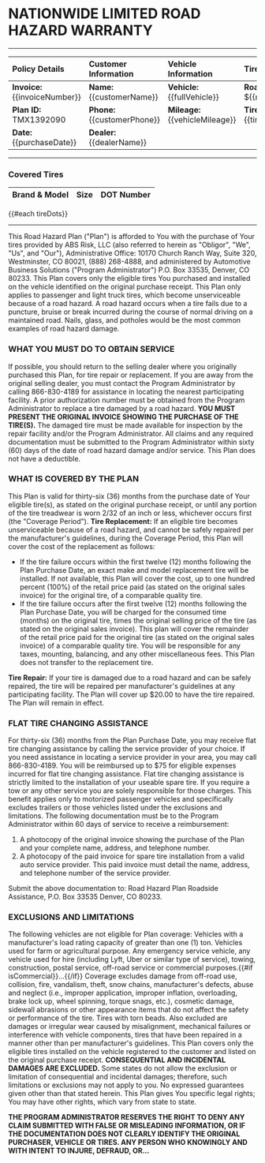 
# NATIONWIDE LIMITED ROAD HAZARD WARRANTY
************************************************************************

| Policy Details | Customer Information | Vehicle Information | Tire Information |
| :--- | :--- | :--- | :--- |
| **Invoice:** {{invoiceNumber}} | **Name:** {{customerName}} | **Vehicle:** {{fullVehicle}} | **Road Hazard Price:** ${{roadHazardPrice}} |
| **Plan ID:** TMX1392090 | **Phone:** {{customerPhone}} | **Mileage:** {{vehicleMileage}} | **Tires Purchased:** {{tireQuantity}} |
| **Date:** {{purchaseDate}} | **Dealer:** {{dealerName}} | | |

---

### Covered Tires

| Brand & Model | Size | DOT Number |
| :--- | :--- | :--- |
{{#each tireDots}}

---
This Road Hazard Plan ("Plan") is afforded to You with the purchase of Your tires provided by ABS Risk, LLC (also referred to herein as "Obligor", "We", "Us", and "Our"), Administrative Office: 10170 Church Ranch Way, Suite 320, Westminster, CO 80021, (888) 268-4888, and administered by Automotive Business Solutions ("Program Administrator") P.O. Box 33535, Denver, CO 80233. This Plan covers only the eligible tires You purchased and installed on the vehicle identified on the original purchase receipt. This Plan only applies to passenger and light truck tires, which become unserviceable because of a road hazard. A road hazard occurs when a tire fails due to a puncture, bruise or break incurred during the course of normal driving on a maintained road. Nails, glass, and potholes would be the most common examples of road hazard damage.

### WHAT YOU MUST DO TO OBTAIN SERVICE
If possible, you should return to the selling dealer where you originally purchased this Plan, for tire repair or replacement. If you are away from the original selling dealer, you must contact the Program Administrator by calling 866-830-4189 for assistance in locating the nearest participating facility. A prior authorization number must be obtained from the Program Administrator to replace a tire damaged by a road hazard. **YOU MUST PRESENT THE ORIGINAL INVOICE SHOWING THE PURCHASE OF THE TIRE(S).** The damaged tire must be made available for inspection by the repair facility and/or the Program Administrator. All claims and any required documentation must be submitted to the Program Administrator within sixty (60) days of the date of road hazard damage and/or service. This Plan does not have a deductible.

### WHAT IS COVERED BY THE PLAN
This Plan is valid for thirty-six (36) months from the purchase date of Your eligible tire(s), as stated on the original purchase receipt, or until any portion of the tire treadwear is worn 2/32 of an inch or less, whichever occurs first (the "Coverage Period"). **Tire Replacement:** If an eligible tire becomes unserviceable because of a road hazard, and cannot be safely repaired per the manufacturer's guidelines, during the Coverage Period, this Plan will cover the cost of the replacement as follows:
- If the tire failure occurs within the first twelve (12) months following the Plan Purchase Date, an exact make and model replacement tire will be installed. If not available, this Plan will cover the cost, up to one hundred percent (100%) of the retail price paid (as stated on the original sales invoice) for the original tire, of a comparable quality tire.
- If the tire failure occurs after the first twelve (12) months following the Plan Purchase Date, you will be charged for the consumed time (months) on the original tire, times the original selling price of the tire (as stated on the original sales invoice). This plan will cover the remainder of the retail price paid for the original tire (as stated on the original sales invoice) of a comparable quality tire. You will be responsible for any taxes, mounting, balancing, and any other miscellaneous fees. This Plan does not transfer to the replacement tire.

**Tire Repair:** If your tire is damaged due to a road hazard and can be safely repaired, the tire will be repaired per manufacturer's guidelines at any participating facility. The Plan will cover up $20.00 to have the tire repaired. The Plan will remain in effect.

### FLAT TIRE CHANGING ASSISTANCE
For thirty-six (36) months from the Plan Purchase Date, you may receive flat tire changing assistance by calling the service provider of your choice. If you need assistance in locating a service provider in your area, you may call 866-830-4189. You will be reimbursed up to $75 for eligible expenses incurred for flat tire changing assistance. Flat tire changing assistance is strictly limited to the installation of your useable spare tire. If you require a tow or any other service you are solely responsible for those charges. This benefit applies only to motorized passenger vehicles and specifically excludes trailers or those vehicles listed under the exclusions and limitations. The following documentation must be to the Program Administrator within 60 days of service to receive a reimbursement:
1. A photocopy of the original invoice showing the purchase of the Plan and your complete name, address, and telephone number.
2. A photocopy of the paid invoice for spare tire installation from a valid auto service provider. This paid invoice must detail the name, address, and telephone number of the service provider.

Submit the above documentation to: Road Hazard Plan Roadside Assistance, P.O. Box 33535 Denver, CO 80233.

### EXCLUSIONS AND LIMITATIONS
The following vehicles are not eligible for Plan coverage: Vehicles with a manufacturer's load rating capacity of greater than one (1) ton. Vehicles used for farm or agricultural purpose. Any emergency service vehicle, any vehicle used for hire (including Lyft, Uber or similar type of service), towing, construction, postal service, off-road service or commercial purposes.{{#if isCommercial}}...{{/if}} Coverage excludes damage from off-road use, collision, fire, vandalism, theft, snow chains, manufacturer's defects, abuse and neglect (i.e., improper application, improper inflation, overloading, brake lock up, wheel spinning, torque snags, etc.), cosmetic damage, sidewall abrasions or other appearance items that do not affect the safety or performance of the tire. Tires with torn beads. Also excluded are damages or irregular wear caused by misalignment, mechanical failures or interference with vehicle components, tires that have been repaired in a manner other than per manufacturer's guidelines. This Plan covers only the eligible tires installed on the vehicle registered to the customer and listed on the original purchase receipt. **CONSEQUENTIAL AND INCIDENTAL DAMAGES ARE EXCLUDED.** Some states do not allow the exclusion or limitation of consequential and incidental damages; therefore, such limitations or exclusions may not apply to you. No expressed guarantees given other than that stated herein. This Plan gives You specific legal rights; You may have other rights, which vary from state to state.

**THE PROGRAM ADMINISTRATOR RESERVES THE RIGHT TO DENY ANY CLAIM SUBMITTED WITH FALSE OR MISLEADING INFORMATION, OR IF THE DOCUMENTATION DOES NOT CLEARLY IDENTIFY THE ORIGINAL PURCHASER, VEHICLE OR TIRES. ANY PERSON WHO KNOWINGLY AND WITH INTENT TO INJURE, DEFRAUD, OR...**
